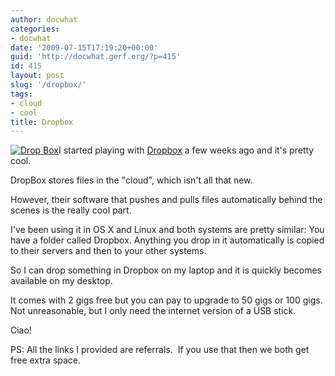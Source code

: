 ```yaml
---
author: docwhat
categories:
- docwhat
date: '2009-07-15T17:19:20+00:00'
guid: 'http://docwhat.gerf.org/?p=415'
id: 415
layout: post
slug: '/dropbox/'
tags:
- cloud
- cool
title: Dropbox
---
```


[![Drop
Box](https://www.getdropbox.com/static/1247653671/images/logo.png)](https://www.getdropbox.com/referrals/NTE0MDAyODY5)I
started playing with
[Dropbox](https://www.getdropbox.com/referrals/NTE0MDAyODY5) a few weeks
ago and it's pretty cool.

DropBox stores files in the "cloud", which isn't all that new.

However, their software that pushes and pulls files automatically behind
the scenes is the really cool part.

I've been using it in OS X and Linux and both systems are pretty
similar: You have a folder called Dropbox. Anything you drop in it
automatically is copied to their servers and then to your other systems.

So I can drop something in Dropbox on my laptop and it is quickly
becomes available on my desktop.

It comes with 2 gigs free but you can pay to upgrade to 50 gigs or 100
gigs. Not unreasonable, but I only need the internet version of a USB
stick.

Ciao!

PS: All the links I provided are referrals.  If you use that then we
both get free extra space.
